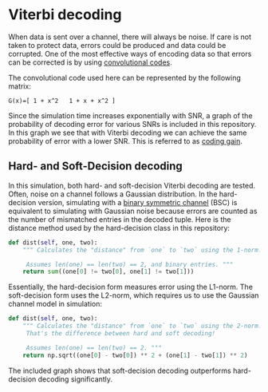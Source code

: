 # Viterbi decoding

When data is sent over a channel, there will always be noise. If care is not taken to protect data, errors could be produced and data could be corrupted. One of the most effective ways of encoding data so that errors can be corrected is by using [convolutional codes](https://en.wikipedia.org/wiki/Convolutional_code).

The convolutional code used here can be represented by the following matrix:

```text
G(x)=[ 1 + x^2   1 + x + x^2 ]
```

Since the simulation time increases exponentially with SNR, a graph of the probability of decoding error for various SNRs is included in this repository. In this graph we see that with Viterbi decoding we can achieve the same probability of error with a lower SNR. This is referred to as [coding gain](https://en.wikipedia.org/wiki/Coding_gain).

## Hard- and Soft-Decision decoding

In this simulation, both hard- and soft-decision Viterbi decoding are tested. Often, noise on a channel follows a Gaussian distribution. In the hard-decision version, simulating with a [binary symmetric channel](https://en.wikipedia.org/wiki/Binary_symmetric_channel) (BSC) is equivalent to simulating with Gaussian noise because errors are counted as the number of mismatched entries in the decoded tuple. Here is the distance method used by the hard-decision class in this repository:

```python
def dist(self, one, two):
    """ Calculates the "distance" from `one` to `two` using the 1-norm.

     Assumes len(one) == len(two) == 2, and binary entries. """
    return sum((one[0] != two[0], one[1] != two[1]))
```

Essentially, the hard-decision form measures error using the L1-norm. The soft-decision form uses the L2-norm, which requires us to use the Gaussian channel model in simulation:
```python
def dist(self, one, two):
    """ Calculates the "distance" from `one` to `two` using the 2-norm.
     That's the difference between hard and soft decoding!

     Assumes len(one) == len(two) == 2. """
    return np.sqrt((one[0] - two[0]) ** 2 + (one[1] - two[1]) ** 2)
```

The included graph shows that soft-decision decoding outperforms hard-decision decoding significantly.
